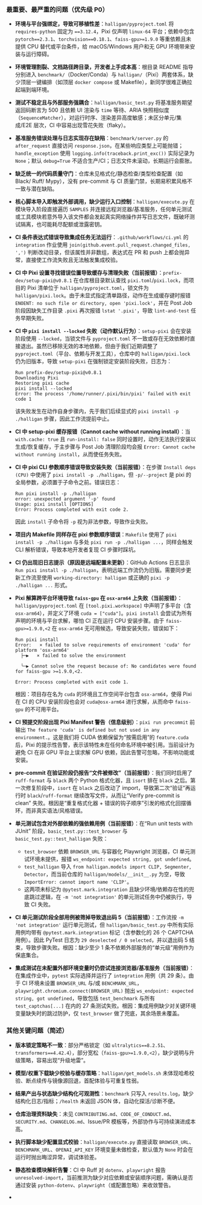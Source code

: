 ### 最重要、最严重的问题（优先级 P0）

- **环境与平台强绑定，导致可移植性差**：`halligan/pyproject.toml` 将 `requires-python` 固定为 `==3.12.4`，Pixi 仅声明 `linux-64` 平台；依赖中包含 `pytorch==2.3.1`、`torchvision==0.18.1`、`faiss-gpu>=1.9.0` 等重依赖且未提供 CPU 替代或平台条件，给 macOS/Windows 用户和无 GPU 环境带来安装与运行障碍。
- **环境管理割裂、文档路径跨目录，开发者上手成本高**：根目录 README 指导分别进入 `benchmark/`（Docker/Conda）与 `halligan/`（Pixi）两套体系，缺少顶层一键编排（如顶层 `docker compose` 或 Makefile），新同学很难正确拉起端到端环境。
- **测试不稳定且与外部服务强耦合**：`halligan/basic_test.py` 将基准服务期望返回码断言为 500 且依赖 UI 渲染与 `time` 等待、ARIA 快照相似度（`SequenceMatcher`），对运行时序、渲染差异高度敏感；未区分单元/集成/E2E 层次，CI 中容易出现雪花失败（flaky）。
- **基准服务错误处理与日志实现存在缺陷**：`benchmark/server.py` 的 `after_request` 直接访问 `response.json`，在某些响应类型上可能抛错；`handle_exception` 使用 `logging.info(traceback.print_exc())` 实际记录为 `None`；默认 `debug=True` 不适合生产/CI；日志文件未滚动，长期运行会膨胀。
- **缺乏统一的代码质量守门**：仓库未见格式化/静态检查/类型检查配置（如 Black/ Ruff/ Mypy），没有 pre-commit 与 CI 质量门禁，长期易积累风格不一致与潜在缺陷。
- **核心脚本导入即触发外部调用，缺少运行入口控制**：`halligan/execute.py` 在模块导入阶段直接遍历 `SAMPLES` 并连接远程浏览器/基准服务，任何单元测试或工具模块若意外导入该文件都会发起真实网络操作并写日志文件，既破坏测试隔离，也可能耗尽配额或泄露密钥。
- **CI 条件表达式错误导致集成任务无法运行**：`.github/workflows/ci.yml` 的 `integration` 作业使用 `join(github.event.pull_request.changed_files, ',')` 判断改动目录，但该属性并非数组，表达式在 PR 和 push 上都会抛异常，直接使工作流失败且无法触发集成校验。

- **CI 中 Pixi 设置寻找错误位置导致缓存与清理失败（当前报错）**：`prefix-dev/setup-pixi@v0.8.1` 在仓库根目录默认查找 `pixi.toml`/`pixi.lock`，而项目的 Pixi 清单位于 `halligan/pyproject.toml`，锁文件为 `halligan/pixi.lock`。由于未显式指定清单路径，动作在生成缓存键时报错 `ENOENT: no such file or directory, open 'pixi.lock'`，并在 Post Job 阶段因缺失工作目录 `.pixi` 再次报错 `lstat '.pixi'`，导致 `lint-and-test` 任务早期失败。

- **CI 中 `pixi install --locked` 失败（动作默认行为）**：`setup-pixi` 会在安装阶段使用 `--locked`，当锁文件与 `pyproject.toml` 不一致或存在无效依赖时直接退出。虽然已移除无效的本地依赖，但由于我们近期调整了 `pyproject.toml`（平台、依赖与开发工具），仓库中的 `halligan/pixi.lock` 仍为旧版本，导致 `setup-pixi` 在强制锁定安装阶段失败，日志为：

  ```
  Run prefix-dev/setup-pixi@v0.8.1
  Downloading Pixi
  Restoring pixi cache
  pixi install --locked
  Error: The process '/home/runner/.pixi/bin/pixi' failed with exit code 1
  ```

  该失败发生在动作自身步骤内，先于我们后续显式的 `pixi install -p ./halligan` 步骤，因此工作流提前中止。

- **CI 中 setup-pixi 缓存报错（Cannot cache without running install）**：当 `with.cache: true` 且 `run-install: false` 同时设置时，动作无法执行安装以生成/恢复缓存，于主步骤与 Post Job 清理阶段均会报 `Error: Cannot cache without running install`，从而使任务失败。

- **CI 中 pixi CLI 参数顺序错误导致安装失败（当前报错）**：在步骤 `Install deps (CPU)` 中使用了 `pixi install -p ./halligan`，但 `-p/--project` 是 pixi 的全局参数，必须置于子命令之前。错误日志：

  ```
  Run pixi install -p ./halligan
  error: unexpected argument '-p' found
  Usage: pixi install [OPTIONS]
  Error: Process completed with exit code 2.
  ```

  因此 `install` 子命令将 `-p` 视为非法参数，导致作业失败。

- **项目内 Makefile 同样存在 pixi 参数顺序错误**：`Makefile` 使用了 `pixi install -p ./halligan` 与多处 `pixi run -p ./halligan ...`，同样会触发 CLI 解析错误，导致本地开发者复现 CI 步骤时踩坑。

- **CI 仍出现旧日志提示（原因是远端配置未更新）**：GitHub Actions 日志显示 `Run pixi install -p ./halligan`，表明远端工作流仍为旧版。需要同步更新工作流至使用 `working-directory: halligan` 或正确的 `pixi -p ./halligan ...` 形式。

- **Pixi 解算跨平台环境导致 `faiss-gpu` 在 `osx-arm64` 上失败（当前报错）**：`halligan/pyproject.toml` 在 `[tool.pixi.workspace]` 中声明了多平台（含 `osx-arm64`），并定义了环境 `cuda = ["cuda"]`。`pixi install` 会尝试为所有声明的环境与平台求解，哪怕 CI 正在运行 CPU 安装步骤。由于 `faiss-gpu>=1.9.0,<2` 在 `osx-arm64` 无可用候选，导致安装失败，错误如下：

  ```
  Run pixi install
  Error:   × failed to solve requirements of environment 'cuda' for platform 'osx-arm64'
    ├─▶   × failed to solve the environment

    ╰─▶ Cannot solve the request because of: No candidates were found for faiss-gpu >=1.9.0,<2.

  Error: Process completed with exit code 1.
  ```

  根因：项目存在名为 `cuda` 的环境且工作空间平台包含 `osx-arm64`，使得 Pixi 在 CI 的 CPU 安装阶段也会对 `cuda@osx-arm64` 进行求解，从而命中 `faiss-gpu` 的不可用平台。

- **CI 预提交阶段出现 Pixi Manifest 警告（信息级别）**：`pixi run precommit` 前输出 `The feature 'cuda' is defined but not used in any environment.`。这是我们将 CUDA 依赖保留为“按需启用”的 `feature.cuda` 后，Pixi 的提示性告警，表示该特性未在任何命名环境中被引用。当前设计为避免 CI 在非 GPU 平台上误求解 GPU 依赖，因此告警可忽略，不影响功能或安装。

- **pre-commit 在验证阶段仍报告“文件被修改”（当前报错）**：我们同时启用了 `ruff-format` 与 `black` 两个 Python 格式化器，且 `isort` 排在 `black` 之后。第一次修复阶段中，`isort` 在 `black` 之后改动了 import，导致第二次“验证”再运行时 `black`/`ruff-format` 继续改写文件，从而让“Verify pre-commit is clean” 失败。根因是“重复格式化器 + 错误的钩子顺序”引发的格式化回摆循环，而非真实语法/风格错误。

- **单元测试包含对外部依赖的强依赖用例（当前报错）**：在“Run unit tests with JUnit” 阶段，`basic_test.py::test_browser` 与 `basic_test.py::test_halligan` 失败：
  - `test_browser` 依赖 `BROWSER_URL` 与容器化 Playwright 浏览器，CI 单元测试环境未提供，报错 `ws_endpoint: expected string, got undefined`。
  - `test_halligan` 导入 `from halligan.models import CLIP, Segmenter, Detector`，而当前仓库的 `halligan/models/__init__.py` 为空，导致 `ImportError: cannot import name 'CLIP'`。
  - 这两项未标记为 `@pytest.mark.integration` 且缺少环境/依赖存在性的兜底跳过逻辑，在 `-m 'not integration'` 的单元测试任务中仍被执行，导致 CI 失败。

- **CI 单元测试阶段全部用例被筛掉导致退出码 5（当前报错）**：工作流按 `-m 'not integration'` 运行单元测试，但 `halligan/basic_test.py` 中所有实际用例均带有 `@pytest.mark.integration` 标记（含参数化的 26 个 CAPTCHA 用例）。因此 PyTest 日志为 `29 deselected / 0 selected`，并以退出码 5 结束，导致步骤失败。根因：缺少至少 1 条不依赖外部服务的“单元级”用例作为保底集合。

- **集成测试在未配置外部环境变量时仍尝试连接浏览器/基准服务（当前报错）**：在集成作业中，`pytest` 实际选择并运行了 `integration` 用例（共 29 条）。由于 CI 环境未设置 `BROWSER_URL` 与/或 `BENCHMARK_URL`，`playwright.chromium.connect(BROWSER_URL)` 抛出 `ws_endpoint: expected string, got undefined`，导致包括 `test_benchmark` 与所有 `test_captchas[...]` 在内的 27 条测试失败。根因：集成用例缺少对关键环境变量缺失时的跳过防护，仅 `test_browser` 做了兜底，其余场景未覆盖。

### 其他关键问题（简述）

- **版本锁定策略不一致**：部分严格锁定（如 `ultralytics==8.2.51`、`transformers==4.42.4`），部分宽松（`faiss-gpu>=1.9.0,<2`），缺少说明与升级策略，容易出现“升级地雷”。
- **模型/权重下载缺少校验与缓存策略**：`halligan/get_models.sh` 未体现哈希校验、断点续传与镜像源回退，首配体验与可重复性弱。
- **结果产出与状态缺少结构化可观测性**：`benchmark` 只写入 `results.log`，缺少结构化日志/指标；`/health` 未返回 JSON 体，自动化探活/诊断不便。
- **仓库治理资料缺失**：未见 `CONTRIBUTING.md`、`CODE_OF_CONDUCT.md`、`SECURITY.md`、`CHANGELOG.md`、Issue/PR 模板等，外部协作与可持续演进成本高。
- **执行脚本缺少配置显式校验**：`halligan/execute.py` 直接读取 `BROWSER_URL`、`BENCHMARK_URL`、`OPENAI_API_KEY` 环境变量未做检查，默认值为 `None` 时会在运行时抛出晦涩异常，调试体验差。
- **静态检查模块解析告警**：CI 中 Ruff 对 `dotenv`、`playwright` 报告 `unresolved-import`，当前推测为缺少对应依赖或安装顺序问题，需确认是否通过安装 `python-dotenv`、`playwright`（或配置忽略）来收敛警告。

-